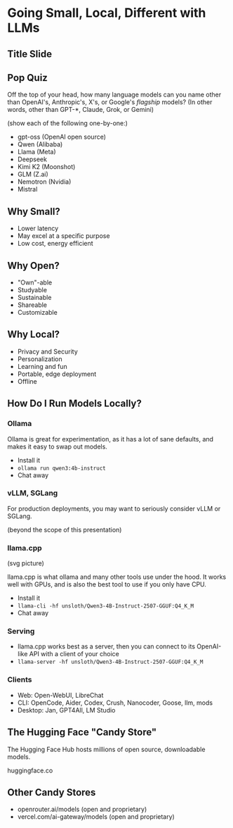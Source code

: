 # Going Small, Local, Different with LLMs

## Title Slide

## Pop Quiz

Off the top of your head, how many language models can you name other than
OpenAI's, Anthropic's, X's, or Google's _flagship_ models? (In other words, other than GPT-*, Claude,
Grok, or Gemini)

(show each of the following one-by-one:)

- gpt-oss (OpenAI open source)
- Qwen (Alibaba)
- Llama (Meta)
- Deepseek
- Kimi K2 (Moonshot)
- GLM (Z.ai)
- Nemotron (Nvidia)
- Mistral

## Why Small?

- Lower latency
- May excel at a specific purpose
- Low cost, energy efficient

## Why Open?

- "Own"-able
- Studyable
- Sustainable
- Shareable
- Customizable

## Why Local?

- Privacy and Security
- Personalization
- Learning and fun
- Portable, edge deployment
- Offline

## How Do I Run Models Locally?

### Ollama

Ollama is great for experimentation, as it has a lot of sane defaults, and makes it easy to swap out models.

- Install it
- `ollama run qwen3:4b-instruct`
- Chat away

### vLLM, SGLang

For production deployments, you may want to seriously consider vLLM or SGLang.

(beyond the scope of this presentation)

### llama.cpp

(svg picture)

llama.cpp is what ollama and many other tools use under the hood. It works well with GPUs, and is also the best tool to use if you only have CPU.

- Install it
- `llama-cli -hf unsloth/Qwen3-4B-Instruct-2507-GGUF:Q4_K_M`
- Chat away

### Serving

- llama.cpp works best as a server, then you can connect to its OpenAI-like API with a client of your choice
- `llama-server -hf unsloth/Qwen3-4B-Instruct-2507-GGUF:Q4_K_M`

### Clients

- Web: Open-WebUI, LibreChat
- CLI: OpenCode, Aider, Codex, Crush, Nanocoder, Goose, llm, mods
- Desktop: Jan, GPT4All, LM Studio

## The Hugging Face "Candy Store"

The Hugging Face Hub hosts millions of open source, downloadable models.

huggingface.co

## Other Candy Stores

- openrouter.ai/models (open and proprietary)
- vercel.com/ai-gateway/models (open and proprietary)

